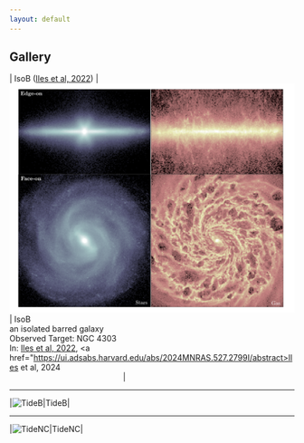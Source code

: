 ```yaml
---
layout: default
---
```

<style>
table {
    border-collapse: collapse;
}
table, th, td {
   border: none;
}
blockquote {
    border-left: none;
    padding-left: 10px;
}
</style>

## Gallery

| IsoB (<a href="https://ui.adsabs.harvard.edu/abs/2022MNRAS.510.3899I/abstract">Iles et al, 2022</a>) 
|![IsoB](./assets/images/gallery/IsoB_aesthetic.png)| IsoB <br> an isolated barred galaxy <br> Observed Target: NGC 4303 <br> In: <a href="https://ui.adsabs.harvard.edu/abs/2022MNRAS.510.3899I/abstract">Iles et al, 2022</a>, <a href="https://ui.adsabs.harvard.edu/abs/2024MNRAS.527.2799I/abstract>Iles et al, 2024</a> <br> &nbsp;&nbsp;&nbsp;&nbsp;&nbsp;&nbsp;&nbsp;&nbsp;&nbsp;&nbsp;&nbsp;&nbsp;&nbsp;&nbsp;&nbsp;&nbsp;&nbsp;&nbsp;&nbsp;&nbsp;&nbsp;&nbsp;&nbsp;&nbsp;&nbsp;&nbsp;&nbsp;&nbsp;&nbsp;&nbsp;&nbsp;&nbsp;&nbsp;&nbsp;&nbsp;&nbsp;&nbsp;&nbsp;&nbsp;&nbsp;&nbsp;&nbsp;&nbsp;&nbsp;&nbsp;&nbsp;&nbsp;&nbsp;&nbsp;&nbsp; |

* * *

|![TideB](./assets/images/B-TideB_synthobs)|TideB|

* * *

|![TideNC](./assets/images/A-IsoB_synthobs)|TideNC|
